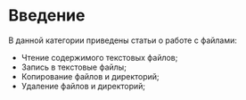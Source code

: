 # Введение

В данной категории приведены статьи о работе с файлами:

- Чтение содержимого текстовых файлов;
- Запись в текстовые файлы;
- Копирование файлов и директорий;
- Удаление файлов и директорий;
